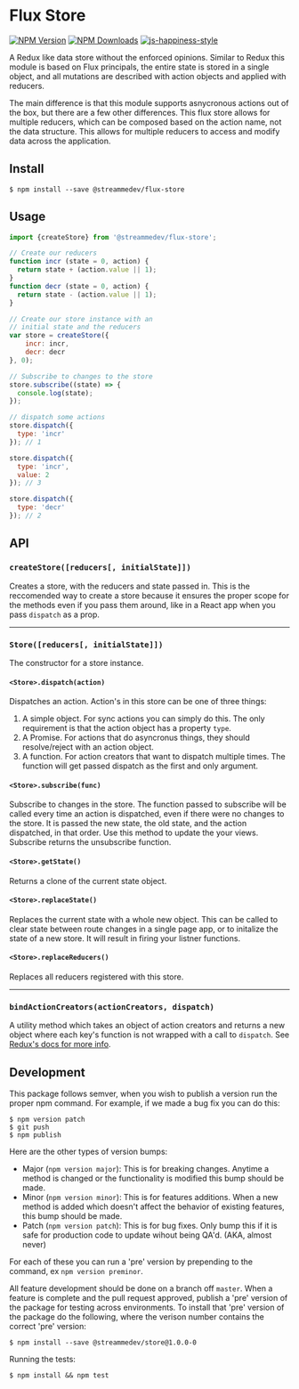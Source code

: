 # Flux Store

[![NPM Version](https://img.shields.io/npm/v/@streammedev/flux-store.svg)](https://npmjs.org/package/@streammedev/flux-store)
[![NPM Downloads](https://img.shields.io/npm/dm/@streammedev/flux-store.svg)](https://npmjs.org/package/nighthawk)
[![js-happiness-style](https://img.shields.io/badge/code%20style-happiness-brightgreen.svg)](https://github.com/JedWatson/happiness)

A Redux like data store without the enforced opinions.  Similar to Redux this module is based 
on Flux principals, the entire state is stored in a single object, and all mutations are
described with action objects and applied with reducers.

The main difference is that this module supports asnycronous actions out of the box, but there are a few
other differences.  This flux store allows for multiple reducers, which can be composed based on the action
name, not the data structure.  This allows for multiple reducers to access and modify data across the application.

## Install

```
$ npm install --save @streammedev/flux-store
```

## Usage

```javascript
import {createStore} from '@streammedev/flux-store';

// Create our reducers
function incr (state = 0, action) {
  return state + (action.value || 1);
}
function decr (state = 0, action) {
  return state - (action.value || 1);
}

// Create our store instance with an 
// initial state and the reducers
var store = createStore({
	incr: incr,
	decr: decr
}, 0);

// Subscribe to changes to the store
store.subscribe((state) => {
  console.log(state);
});

// dispatch some actions
store.dispatch({
  type: 'incr'
}); // 1

store.dispatch({
  type: 'incr',
  value: 2
}); // 3

store.dispatch({
  type: 'decr'
}); // 2

```

## API

### `createStore([reducers[, initialState]])`

Creates a store, with the reducers and state passed in.  This is the reccomended way to create a store because it ensures
the proper scope for the methods even if you pass them around, like in a React app when you pass `dispatch` as a prop.

---

### `Store([reducers[, initialState]])`

The constructor for a store instance.

#### `<Store>.dispatch(action)`

Dispatches an action.  Action's in this store can be one of three things:

1. A simple object.  For sync actions you can simply do this.  The only requirement is that the action
object has a property `type`.
2. A Promise. For actions that do asyncronus things, they should resolve/reject with an action object.
3. A function. For action creators that want to dispatch multiple times. The function will get passed
dispatch as the first and only argument.

#### `<Store>.subscribe(func)`

Subscribe to changes in the store.  The function passed to subscribe will be called every time
an action is dispatched, even if there were no changes to the store.  It is passed the new state,
the old state, and the action dispatched, in that order.  Use this method to update the your views.
Subscribe returns the unsubscribe function.

#### `<Store>.getState()`

Returns a clone of the current state object.

#### `<Store>.replaceState()`

Replaces the current state with a whole new object.  This can be called to clear state between route changes
in a single page app, or to initalize the state of a new store.  It will result in firing your listner functions.

#### `<Store>.replaceReducers()`

Replaces all reducers registered with this store.

---

### `bindActionCreators(actionCreators, dispatch)`

A utility method which takes an object of action creators and returns a new object where 
each key's function is not wrapped with a call to `dispatch`.  See [Redux's docs for more info](http://redux.js.org/docs/api/bindActionCreators.html).

## Development

This package follows semver, when you wish to publish a version run the proper npm command.  For example, if we made a bug fix you can do this:

```
$ npm version patch
$ git push
$ npm publish
```

Here are the other types of version bumps:

- Major (`npm version major`): This is for breaking changes. Anytime a method is changed or the functionality is modified this bump should be made.
- Minor (`npm version minor`): This is for features additions. When a new method is added which doesn't affect the behavior of existing features, this bump should be made.
- Patch (`npm version patch`): This is for bug fixes. Only bump this if it is safe for production code to update wihout being QA'd.  (AKA, almost never)

For each of these you can run a 'pre' version by prepending to the command, ex `npm version preminor`.

All feature development should be done on a branch off `master`.  When a feature is complete and the pull request approved, publish a 'pre' version of the package for testing across environments.  To install that 'pre' version of the package do the following, where the verison number contains the correct 'pre' version:

```
$ npm install --save @streammedev/store@1.0.0-0
```

Running the tests:

```
$ npm install && npm test
```
